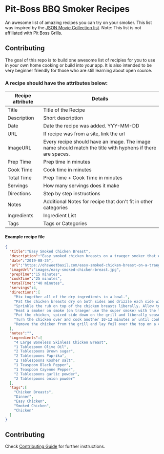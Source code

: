 # Pit-Boss BBQ Smoker Recipes

An awesome list of amazing recipes you can try on your smoker. This list was inspired by the [JSON Movie Collection list](https://github.com/jsonmc/jsonmc). Note: This list is not affiliated with Pit Boss Grills.

## Contributing

The goal of this repo is to build one awesome list of recipies for you to use in your own home cooking or build into your app. It is also intended to be very beginner friendly for those who are still learning about open source. 

### A recipe should have the attributes below:


Recipe attribute | Details
-----------------|--------------
Title            | Title of the Recipe
Description      | Short description 
Date             | Date the recipe was added. YYY-MM-DD
URL              | If recipe was from a site, link the url
ImageURL         | Every recipe should have an image. The image name should match the title with hyphens if there are spaces.
Prep Time        | Prep time in minutes
Cook Time        | Cook time in minutes
Total Time       | Prep Time + Cook Time in minutes
Servings         | How many servings does it make
Directions       | Step by step instructions
Notes            | Additional Notes for recipe that don't fit in other categories
Ingredients      | Ingredient List
Tags             | Tags or Categories


#### Example recipe file

```json
{
  "title":"Easy Smoked Chicken Breast",
  "description":"Easy smoked chicken breasts on a traeger smoker that with a few tricks turn out perfectly tender, moist and unlike other chicken breast recipes, totally flavorful chicken breasts!",
  "date":"2019-08-25",
  "url":"https://ohsweetbasil.com/easy-smoked-chicken-breast-on-a-traeger-recipe/",
  "imageUrl":"images/easy-smoked-chicken-breast.jpg",
  "prepTime":"15 minutes",
  "cookTime":"25 minutes",
  "totalTime":"40 minutes",
  "servings":4,
  "directions":[
    "Mix together all of the dry ingredients in a bowl.",
    "Pat the chicken breasts dry on both sides and drizzle each side with a little olive oil.",
    "Sprinkle the rub on top of the chicken breasts liberally. Allow to rest in the fridge for 15 minutes, or up to 30 minutes (place plastic wrap over the top if over 15 minutes of rest time.)",
    "Heat a smoker on smoke (on traeger use the super smoke) with the lid opened for 5 minutes. Turn the heat to 350 degrees and close the lid for 15 minutes while it warms up.",
    "Put the chicken, spiced side down on the grill and liberally season the underside of the chicken. Cook for 12-13 minutes with the lid closed.",
    "Turn the chicken over and cook another 10-12 minutes or until cooked to 165-170 degrees.",
    "Remove the chicken from the grill and lay foil over the top on a cutting board. Let the chicken rest for 3-5 minutes before slicing."
  ],
  "notes":"",
  "ingredients":[
    "4 Large Boneless Skinless Chicken Breast",
    "1 Tablespoon Olive Oil",
    "2 Tablespoons Brown sugar",
    "2 Tablespoons Paprika",
    "2 Tablespoons Kosher salt",
    "1 Teaspoon Black Pepper",
    "1 Teaspoon Cayenne Pepper",
    "2 Tablespoons garlic powder",
    "2 Tablespoons onion powder"
  ],
  "tags":[
    "Chicken Breasts",
    "Dinner",
    "Easy Chicken",
    "Smoked Chicken",
    "Chicken"
  ]
}
```
## Contributing

Check [Contributing Guide](contributing.markdown) for further instructions.
